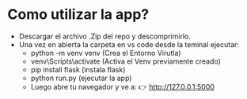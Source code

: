 # Como utilizar la app?
* Descargar el archivo .Zip del repo y descomprimirlo.
* Una vez en abierta la carpeta en vs code desde la teminal ejecutar:
  * python -m venv venv (Crea el Entorno Virutla)
  * venv\Scripts\activate (Activa el Venv previamente creado)
  * pip install flask (instala flask)
  * python run.py (ejecutar la app)
  * Luego abre tu navegador y ve a:  👉 http://127.0.0.1:5000
 


 
